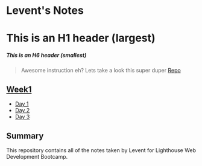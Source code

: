 # Levent's Notes
# This is an H1 header (largest)
##### This is an H6 header (smallest)
> Awesome instruction eh? Lets take a look this super duper [Repo](https://github.com/leventbk)

## [Week1]()
* [Day 1](https://github.com/leventbk/lighthouse-js-fundamentals/tree/master/focal/lunch)
* [Day 2]()
* [Day 3]()

## Summary
This repository contains all of the notes taken by Levent for Lighthouse Web Development Bootcamp.